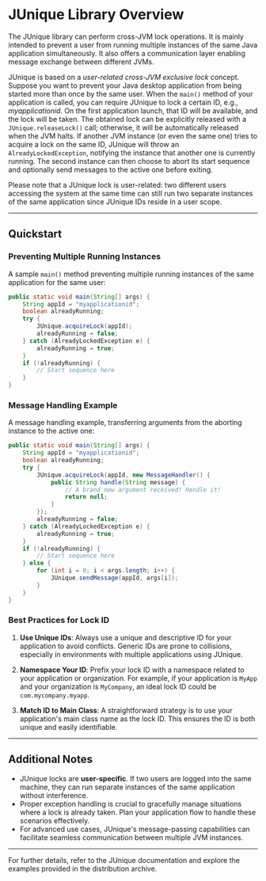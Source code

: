 # JUnique Library Overview

The JUnique library can perform cross-JVM lock operations. It is mainly intended to prevent a user from running multiple instances of the same Java application simultaneously. It also offers a communication layer enabling message exchange between different JVMs.

JUnique is based on a *user-related cross-JVM exclusive lock* concept. Suppose you want to prevent your Java desktop application from being started more than once by the same user. When the `main()` method of your application is called, you can require JUnique to lock a certain ID, e.g., *myapplicationid*. On the first application launch, that ID will be available, and the lock will be taken. The obtained lock can be explicitly released with a `JUnique.releaseLock()` call; otherwise, it will be automatically released when the JVM halts. If another JVM instance (or even the same one) tries to acquire a lock on the same ID, JUnique will throw an `AlreadyLockedException`, notifying the instance that another one is currently running. The second instance can then choose to abort its start sequence and optionally send messages to the active one before exiting.

Please note that a JUnique lock is user-related: two different users accessing the system at the same time can still run two separate instances of the same application since JUnique IDs reside in a user scope.

---

## Quickstart

### Preventing Multiple Running Instances
A sample `main()` method preventing multiple running instances of the same application for the same user:

```java
public static void main(String[] args) {
    String appId = "myapplicationid";
    boolean alreadyRunning;
    try {
        JUnique.acquireLock(appId);
        alreadyRunning = false;
    } catch (AlreadyLockedException e) {
        alreadyRunning = true;
    }
    if (!alreadyRunning) {
        // Start sequence here
    }
}
```

### Message Handling Example

A message handling example, transferring arguments from the aborting instance to the active one:

```java
public static void main(String[] args) {
    String appId = "myapplicationid";
    boolean alreadyRunning;
    try {
        JUnique.acquireLock(appId, new MessageHandler() {
            public String handle(String message) {
                // A brand new argument received! Handle it!
                return null;
            }
        });
        alreadyRunning = false;
    } catch (AlreadyLockedException e) {
        alreadyRunning = true;
    }
    if (!alreadyRunning) {
        // Start sequence here
    } else {
        for (int i = 0; i < args.length; i++) {
            JUnique.sendMessage(appId, args[i]);
        }
    }
}

```
### Best Practices for Lock ID

1. **Use Unique IDs**: Always use a unique and descriptive ID for your application to avoid conflicts. Generic IDs are prone to collisions, especially in environments with multiple applications using JUnique.
   
2. **Namespace Your ID**: Prefix your lock ID with a namespace related to your application or organization. For example, if your application is `MyApp` and your organization is `MyCompany`, an ideal lock ID could be `com.mycompany.myapp`.

3. **Match ID to Main Class**: A straightforward strategy is to use your application's main class name as the lock ID. This ensures the ID is both unique and easily identifiable.

---

## Additional Notes

- JUnique locks are **user-specific**. If two users are logged into the same machine, they can run separate instances of the same application without interference.
- Proper exception handling is crucial to gracefully manage situations where a lock is already taken. Plan your application flow to handle these scenarios effectively.
- For advanced use cases, JUnique's message-passing capabilities can facilitate seamless communication between multiple JVM instances.

---

For further details, refer to the JUnique documentation and explore the examples provided in the distribution archive.
